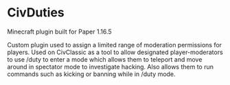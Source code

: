 # CivDuties
Minecraft plugin built for Paper 1.16.5

Custom plugin used to assign a limited range of moderation permissions for players. Used on CivClassic as a tool to allow designated player-moderators to use /duty to enter a mode which allows them to teleport and move around in spectator mode to investigate hacking. Also allows them to run commands such as kicking or banning while in /duty mode. 
